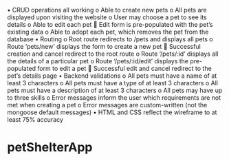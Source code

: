 •	CRUD operations all working
o	Able to create new pets
o	All pets are displayed upon visiting the website
o	User may choose a pet to see its details
o	Able to edit each pet
	Edit form is pre-populated with the pet’s existing data
o	Able to adopt each pet, which removes the pet from the database
•	Routing
o	Root route redirects to /pets and displays all pets
o	Route ‘pets/new’ displays the form to create a new pet
	Successful creation and cancel redirect to the root route
o	Route ‘/pets/:id’ displays all the details of a particular pet
o	Route ‘/pets/:id/edit’ displays the pre-populated form to edit a pet
	Successful edit and cancel redirect to the pet’s details page
•	Backend validations
o	All pets must have a name of at least 3 characters
o	All pets must have a type of at least 3 characters
o	All pets must have a description of at least 3 characters
o	All pets may have up to three skills
o	Error messages inform the user which requirements are not met when creating a pet
o	Error messages are custom-written (not the mongoose default messages)
•	HTML and CSS reflect the wireframe to at least 75% accuracy
# petShelterApp
